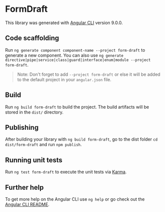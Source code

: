 # FormDraft

This library was generated with [Angular CLI](https://github.com/angular/angular-cli) version 9.0.0.

## Code scaffolding

Run `ng generate component component-name --project form-draft` to generate a new component. You can also use `ng generate directive|pipe|service|class|guard|interface|enum|module --project form-draft`.
> Note: Don't forget to add `--project form-draft` or else it will be added to the default project in your `angular.json` file. 

## Build

Run `ng build form-draft` to build the project. The build artifacts will be stored in the `dist/` directory.

## Publishing

After building your library with `ng build form-draft`, go to the dist folder `cd dist/form-draft` and run `npm publish`.

## Running unit tests

Run `ng test form-draft` to execute the unit tests via [Karma](https://karma-runner.github.io).

## Further help

To get more help on the Angular CLI use `ng help` or go check out the [Angular CLI README](https://github.com/angular/angular-cli/blob/master/README.md).
